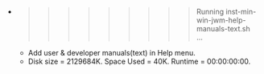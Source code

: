 * >>>>>>>>> Running inst-min-win-jwm-help-manuals-text.sh ...
  * Add user & developer manuals(text) in Help menu.
  * Disk size = 2129684K. Space Used = 40K. Runtime = 00:00:00:00.
